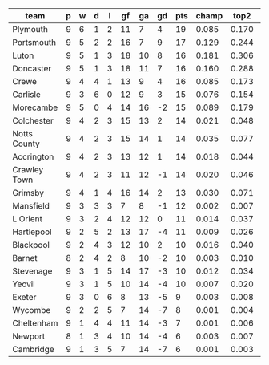 |     team     | p | w | d | l | gf | ga | gd | pts | champ | top2  | top3  | top4  |  5-7  | bot4  | bot3  | bot2  |
|--------------|---|---|---|---|----|----|----|-----|-------|-------|-------|-------|-------|-------|-------|-------|
| Plymouth     | 9 | 6 | 1 | 2 | 11 |  7 |  4 |  19 | 0.085 | 0.170 | 0.246 | 0.326 | 0.208 | 0.025 | 0.015 | 0.007|
| Portsmouth   | 9 | 5 | 2 | 2 | 16 |  7 |  9 |  17 | 0.129 | 0.244 | 0.345 | 0.435 | 0.201 | 0.015 | 0.009 | 0.005|
| Luton        | 9 | 5 | 1 | 3 | 18 | 10 |  8 |  16 | 0.181 | 0.306 | 0.414 | 0.499 | 0.204 | 0.010 | 0.005 | 0.003|
| Doncaster    | 9 | 5 | 1 | 3 | 18 | 11 |  7 |  16 | 0.160 | 0.288 | 0.393 | 0.480 | 0.203 | 0.009 | 0.006 | 0.003|
| Crewe        | 9 | 4 | 4 | 1 | 13 |  9 |  4 |  16 | 0.085 | 0.173 | 0.260 | 0.340 | 0.208 | 0.024 | 0.014 | 0.007|
| Carlisle     | 9 | 3 | 6 | 0 | 12 |  9 |  3 |  15 | 0.076 | 0.154 | 0.234 | 0.306 | 0.199 | 0.031 | 0.018 | 0.009|
| Morecambe    | 9 | 5 | 0 | 4 | 14 | 16 | -2 |  15 | 0.089 | 0.179 | 0.260 | 0.342 | 0.206 | 0.023 | 0.015 | 0.008|
| Colchester   | 9 | 4 | 2 | 3 | 15 | 13 |  2 |  14 | 0.021 | 0.048 | 0.084 | 0.128 | 0.135 | 0.094 | 0.063 | 0.035|
| Notts County | 9 | 4 | 2 | 3 | 15 | 14 |  1 |  14 | 0.035 | 0.077 | 0.126 | 0.177 | 0.157 | 0.071 | 0.047 | 0.026|
| Accrington   | 9 | 4 | 2 | 3 | 13 | 12 |  1 |  14 | 0.018 | 0.044 | 0.071 | 0.105 | 0.126 | 0.115 | 0.081 | 0.049|
| Crawley Town | 9 | 4 | 2 | 3 | 11 | 12 | -1 |  14 | 0.020 | 0.046 | 0.079 | 0.118 | 0.134 | 0.103 | 0.067 | 0.039|
| Grimsby      | 9 | 4 | 1 | 4 | 16 | 14 |  2 |  13 | 0.030 | 0.071 | 0.118 | 0.169 | 0.165 | 0.076 | 0.051 | 0.029|
| Mansfield    | 9 | 3 | 3 | 3 |  7 |  8 | -1 |  12 | 0.002 | 0.007 | 0.013 | 0.021 | 0.043 | 0.363 | 0.276 | 0.186|
| L Orient     | 9 | 3 | 2 | 4 | 12 | 12 |  0 |  11 | 0.014 | 0.037 | 0.066 | 0.099 | 0.121 | 0.139 | 0.095 | 0.058|
| Hartlepool   | 9 | 2 | 5 | 2 | 13 | 17 | -4 |  11 | 0.009 | 0.026 | 0.043 | 0.069 | 0.097 | 0.172 | 0.126 | 0.078|
| Blackpool    | 9 | 2 | 4 | 3 | 12 | 10 |  2 |  10 | 0.016 | 0.040 | 0.070 | 0.104 | 0.129 | 0.132 | 0.093 | 0.057|
| Barnet       | 8 | 2 | 4 | 2 |  8 | 10 | -2 |  10 | 0.003 | 0.010 | 0.022 | 0.037 | 0.065 | 0.260 | 0.190 | 0.123|
| Stevenage    | 9 | 3 | 1 | 5 | 14 | 17 | -3 |  10 | 0.012 | 0.034 | 0.061 | 0.093 | 0.124 | 0.142 | 0.097 | 0.059|
| Yeovil       | 9 | 3 | 1 | 5 | 10 | 14 | -4 |  10 | 0.007 | 0.020 | 0.039 | 0.062 | 0.093 | 0.186 | 0.133 | 0.083|
| Exeter       | 9 | 3 | 0 | 6 |  8 | 13 | -5 |   9 | 0.003 | 0.008 | 0.017 | 0.027 | 0.053 | 0.313 | 0.242 | 0.167|
| Wycombe      | 9 | 2 | 2 | 5 |  7 | 14 | -7 |   8 | 0.001 | 0.004 | 0.009 | 0.014 | 0.029 | 0.436 | 0.350 | 0.253|
| Cheltenham   | 9 | 1 | 4 | 4 | 11 | 14 | -3 |   7 | 0.001 | 0.006 | 0.013 | 0.021 | 0.041 | 0.359 | 0.280 | 0.191|
| Newport      | 8 | 1 | 3 | 4 | 10 | 14 | -4 |   6 | 0.003 | 0.007 | 0.014 | 0.023 | 0.044 | 0.363 | 0.278 | 0.192|
| Cambridge    | 9 | 1 | 3 | 5 |  7 | 14 | -7 |   6 | 0.001 | 0.003 | 0.005 | 0.008 | 0.019 | 0.538 | 0.449 | 0.337|
